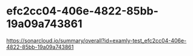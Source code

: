 # efc2cc04-406e-4822-85bb-19a09a743861
https://sonarcloud.io/summary/overall?id=examly-test_efc2cc04-406e-4822-85bb-19a09a743861
